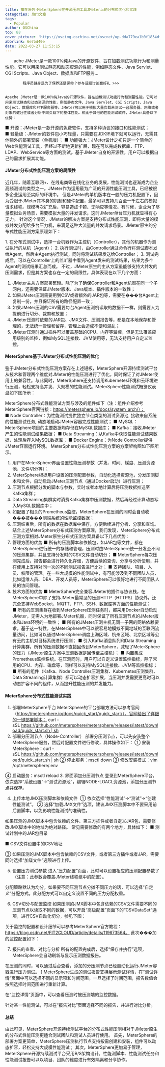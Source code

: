 ```yaml
---
title: 推荐系列-MeterSphere在开源压测工具JMeter上的分布式优化和实践
categories: 热门文章
tags:
  - Popular
author: OSChina
top: 88
cover_picture: 'https://oscimg.oschina.net/oscnet/up-dda779ea1b0f1834df937580760432ab365.png'
abbrlink: 6e7bd40e
date: 2022-03-27 11:53:15
---
```


&emsp;&emsp;ache JMeter是一款100%纯Java的开源软件，旨在加载测试功能行为和测量性能。它可以用来测试静态和动态资源的性能，例如静态文件、Java Servlet、CGI Scripts、Java Object、数据库和FTP服务...
<!-- more -->

                                                                                                                    
            程序员健身是为了保养还是保命？参与话题讨论赢好礼 >>>
            
                                                                                                    Apache JMeter是一款100%纯Java的开源软件，旨在加载测试功能行为和测量性能。它可以用来测试静态和动态资源的性能，例如静态文件、Java Servlet、CGI Scripts、Java Object、数据库和FTP服务器等。JMeter可以用于模拟大量负载来测试一台服务器、网络或者对象的健壮性或者分析不同负载下的整体性能。相比于其他的性能测试软件，JMeter具备以下优势： 
■ 开源：JMeter是一款开源的免费软件，支持多种协议的接口和性能测试； 
■ 轻量级：JMeter的软件包小巧轻量，只需要在JDK环境下就可以运行，无需其他额外的部署安装（单机版）； 
■ 功能强大：JMeter设计之初只是一个简单的Web性能测试工具，但经过不断地更新扩展，现在可以完成数据库、FTP、LDAP、WebService等方面的测试。基于JMeter自身的开源性，用户可以根据自己的需求扩展其功能。 
 
#### JMeter分布式性能压测方案的局限性 
近几年，随着互联网+、在线电商等在线化业务的发展，性能测试也逐渐成为企业高频测试的类型之一。JMeter作为运用最为广泛的开源性能压测工具，已经被很多企业运用至实际的环境中。 
但是JMeter的单机版本在一般的压力机配置下，因为受限于JMeter其本身的机制和硬件配置，最多可以支持几百至一千左右的模拟请求线程。规模再次扩充后，容易造成卡顿、无响应等情况。有时候，企业为了尽量模拟业务场景，需要模拟大量的并发请求，这时JMeter单台压力机就显得有心无力。 
针对这个情况，JMeter的解决方案是支持分布式性能压测，即将大量的模拟并发分配给多台压力机，来满足这种大流量的并发请求场景。JMeter原生的分布式性能压测方案原理如下： 
 
1. 在分布式测试中，选择一台机器作为主控机（Controller），其他的机器作为测试执行的从机（Agent）； 
2. 执行测试时，由Controller通过命令行将测试脚本发给Agent，然后由Agent执行测试，同时将测试结果发送给Controller； 
3. 测试完成后，可以在Controller上的监听器中看到Agent发来的测试结果，结果为多个Agent的测试结果汇总而成。 
不过，JMeter原生的主从方案虽能够支持大并发的压测需求，但是其方案也存在一定的局限性，具体表现在以下几个方面： 
1. JMeter主从方案部署繁琐。除了为了确保Controller和Agent机器在同一个子网内，还需要保证JMeter版本、Java版本、插件版本的一致性； 
2. 如果JMeter压测需要用到CSV或者额外的JAR包等，需要在���台Agent上复制一份，并且保证所有的路径配置一致； 
3. 如果JMeter压测的CSV需要每台Agent压测机读取的数据不一样，则需要人为提前进行切分、裁剪和放置； 
4. JMeter压测时依赖的JAR包、JMX文件、压测报告等，都是在本地保存和管理的，无法统一管理和留存，管理上会造成不便和混乱； 
5. JMeter压测时通过插件可以覆盖基础的CPU、内存等监控，但是无法覆盖应用级别的监控，例如MySQL连接数、JVM使用等，无法支持用户自定义监控。 
 
#### MeterSphere基于JMeter分布式性能压测的优化 
鉴于JMeter分布式性能压测方案存在上述短板，MeterSphere开源持续测试平台从技术和管理两个维度对JMeter的性能压测进行了优化，同时保证了对JMeter使用上的兼容性。与此同时，MeterSphere还支持调用Kubernetes环境和云环境进行压测，轻松支持高并发、大规模的性能测试。MeterSphere性能测试概览仪表盘如下图所示： 
 
MeterSphere分布式性能测试方案与涉及的组件如下（注：组件介绍参考MeterSphere官网链接：https://metersphere.io/docs/system_arch/）： 
■ Node Controller：为性能测试提供独立节点类型的测试资源池, 接收来自系统的性能测试任务, 动态地启动JMeter容器完成性能测试； 
■ MySQL：MeterSphere项目的主要数据均存储在MySQL数据库； 
■ Kafka：接收JMeter产生的性能测试结果数据； 
■ Data Streaming：从Kafka中获取性能测试结果数据，处理后存入MySQL数据库； 
■ Docker Engine：为Node Controller提供JMeter容器运行环境。 
MeterSphere分布式性能压测方案的方案架构图如下图所示。 
 
1. 用户在MeterSphere界面设置性能压测参数（并发、时间、梯度、压测资源池、文件切分等）； 
2. MeterSphere根据用户设置的压测配置参数，自动化选择资源池，分发压测脚本和文件，自动启动JMeter压测节点（通过Docker启动）进行压测； 
3. 压测节点根据分发的脚本与参数，实时或者本地计算后将压测数据推送至Kafka集群； 
4. Data Streaming集群实时消费Kafka集群中压测数据，然后再经过计算动态写入MySQL数据库中； 
5. 如配置了相关的Prometheus监控，MeterSphere在压测的同时会自动收���被���测端系统的性能监控数据； 
6. 压测结束后，所有的数据在数据库中保存，方便后续进行分析、分享和查询。 
结合上述MeterSphere分布式压测方案原理，我们发现，MeterSphere分布式压测方案相对JMeter原生分布式压测方案具备以下几点优势： 
1. 管理方面的优势 
■ 所有的压测脚本和依赖包，如JAR包等文件，都在MeterSphere进行统一的存储和管理，压测时由MeterSphere统一分发至不同的压测集群，并且支持分发时的CSV文件自动切分； 
■ MeterSphere每次压测完成后，报告都会进行持久化存储，方便后续的查询、分享与分析使用，并在使用上支持对同一次的不同测试报告进行比对； 
■ 支持团队、项目、人员、权限的管理。在一些大规模的性能测试中，有可能涉及到不同团队人员，比如运维人员、DBA、开发人员等，MeterSphere可以很好地进行不同团队人员的协同管理。 
2. 技术方面的优势 
■ MeterSphere完全兼容JMeter的插件与协议栈，在MeterSphere中除了支持JMeter最常见的压测HTTP（HTTPS）协议外，还完全支持WebSocket、MQTT、FTP、SSH、数据库等方面的性能测试； 
■ 所有的压测集群在收到MeterSphere压测任务时，都采用Docker自动启动JMeter，无需人为地部署JMeter机器，同时保证了所有压测节点的JMeter版本和Java环境的一致性； 
■ 所有的JMeter压测主机无同一子网的网络依赖要求。基于这一特性，在MeterSphere中可以很容易地模拟不同地域的互联网流量访问，比如可以通过MeterSphere调度上海区域、杭州区域、北京区域等公有云的主机对目标系统进行压测； 
■ 引入Kafka消息队列和Data Streaming计算集群，所有的压测数据不直接回传到MeterSphere，减轻了MeterSphere的压力（JMeter原生方案中压测数据是回传至主控机）； 
■ 内置集成Prometheus监控系统。在压测同时，用户可以自定义设置监控指标，除了常用的CPU、内存、磁盘等，同样可以支持MySQL连接数、JVM等监控指标； 
■ 所有的组件（Kafka、Node Controller压测集群、Kubernetes压测集群、Data Streaming计算集群）都可以动态扩容扩展，当压测并发需要更高时可以动态扩容不同的组件，从而提升性能压测的并发能力。 
 
#### MeterSphere分布式性能测试实践 
1. 部署MeterSphere平台 
MeterSphere的平台部署方法可以参考官网（https://metersphere.io/docs/quick_start/quick_start/），官网给出了详细的一键部署脚本： 
curl -sSL https://github.com/metersphere/metersphere/releases/latest/download/quick_start.sh | sh 
2. 部署分压测节点（Node-Controller） 
部署分压测节点，可以先安装整个MeterSphere服务，然后对配置文件进行修改，具体操作如下： 
① 安装MeterSphere：curl -sSL https://github.com/metersphere/metersphere/releases/latest/download/quick_start.sh | sh 
② 停止服务：msctl down 
③ 修改安装模式：vim /opt/metersphere/.env 
 
④ 启动服务：msctl reload 
3. 界面添加分压测节点 
登录到MeterSphere平台，依次选择“系统设置”→“测试资源池”，编辑NODE-LOACL资源池，添加分压测节点并保存。 
 
4. 上传本地JMX压测脚本和依赖文件  
① 依次选择“性能测试”→“测试”→“创建性能测试”。 
 ② 选择“加载JMX文件”选项，建议JMX压测脚本中不要采用前后置脚本，以免影响性能测试的准确性。 
 
如果压测的JMX脚本中包含依赖的文件、第三方插件或者自定义JAR包，需要修改JMX脚本中的地址为绝对路径。 
常见需要修改的有两个地方，具体如下： 
■ 测试计划中的JAR包目录 
 
■ CSV文件设置中的CSV地址 
 
③ 如果压测的JMX脚本中包含依赖的CSV文件，或者第三方插件或者JAR，需要同时选择“加载文件”选项进行上传。 
 
5. 设置压力测试参数 
进入“压力配置”页面，此时可以设置相应的压测配置参数了（注意：此参数会覆盖JMeter线程组中的配置）。 
 
分配策略默认为均分，如果要不同压测节点分摊不同压力的话，可以选择“自定义”分配方式。此分配方式可以自定义设置不同的压力分配权重。 
 
6. CSV切分与配置监控 
如果压测的JMX脚本中包含依赖的CSV文件需要不同的压测节点以读取不同的数据，可以开启“高级配置”页面下的“CSVDataSet”选项，进行CSV自动化切分，参见下图： 
 
关于监控的配置和设计细节可以参考MeterSphere官方教程：https://blog.csdn.net/FIT2CLOUD/article/details/119673564。 
此次���加的监控配置如下： 
 
7. 报告的查看、对比与分析 
所有的配置完成后，选择“保存并执行”选项，MeterSphere会自动刷新与显示压测数据报告。 
 
在压测的同时，可以通过后台查看，添加的分压测节点已经自动化运行JMeter容器进行压力测试。 
] 
MeterSphere生成的测试报告支持展示测试详情，在“测试详情”页面中可以选择不同的显示项和时间范围。一旦选择了时间范围，报告数值会按照选择时间范围进行重新计算。 
 
在“监控详情”页面中，可以查看压测时被压测端的监控数据。 
 
针对某一性能测试，可以在“报告对比”页面选择不同的报告，并进行对比分析。 
 
 
 
#### 总结 
由此可见，MeterSphere开源持续测试平台的分布式性能压测相对于JMeter原生的分布式性能压测更适合测试团队和测试人员进行使用。 
首先，MeterSphere的部署方案更简单，MeterSphere压测执行节点支持按需创建和安装，组件可以动态扩容，轻松支持大规模性能测试； 
其次，MeterSphere更加易于管理，MeterSphere开源持续测试平台采用B/S架构设计，性能测脚本、性能测试任务和性能测试报告可以以项目、团队的维度进行有效隔离和分享协作。
                                        
